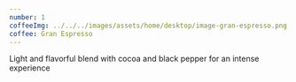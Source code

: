 ```yaml
---
number: 1
coffeeImg: ../../../images/assets/home/desktop/image-gran-espresso.png
coffee: Gran Espresso
---
```


Light and flavorful blend with cocoa and black pepper for an intense experience
